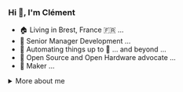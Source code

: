 ### Hi 👋, I'm Clément

<!--
**kalemena/kalemena** is a ✨ _special_ ✨ repository because its `README.md` (this file) appears on your GitHub profile.

Here are some ideas to get you started:

- 🔭 I’m currently working on ...
- 🌱 I’m currently learning ...
- 👯 I’m looking to collaborate on ...
- 🤔 I’m looking for help with ...
- 💬 Ask me about ...
- 📫 How to reach me: ...
- 😄 Pronouns: ...
- ⚡ Fun fact: ...

https://github.com/abhisheknaiidu/awesome-github-profile-readme
https://simpleicons.org
-->

- 🏠 Living in Brest, France 🇫🇷 ...
- 🔭 Senior Manager Development ...
- 🤖 Automating things up to :rocket: ... and beyond ... 
- :scroll: Open Source and Open Hardware advocate ...
- 🔨 Maker ...

<details>
<summary>
  More about me
</summary>

**Languages and Tools:** 

![Linux](https://img.shields.io/badge/-FCC624?logo=linux&logoColor=black "Linux")&nbsp;
![Debian](https://img.shields.io/badge/-A81D33?logo=debian&logoColor=fff "Debian")&nbsp;
![Windows](https://custom-icon-badges.demolab.com/badge/-0078D6?logo=windows11&logoColor=white "Windows")&nbsp;
![iOS](https://img.shields.io/badge/-black?logo=apple&style=social "iOS")&nbsp;
...

![Java](https://img.shields.io/badge/--black?logo=openjdk&style=social "Java")&nbsp;
![Spring](https://img.shields.io/badge/--black?logo=spring&style=social "Spring")&nbsp;
![Quarkus](https://img.shields.io/badge/--black?logo=quarkus&style=social "Quarkus")&nbsp;
![Maven](https://img.shields.io/badge/--black?logo=apache-maven&style=social "Maven")&nbsp;
![Gradle](https://img.shields.io/badge/--black?logo=gradle&style=social "Gradle")&nbsp;
![Eclipse](https://img.shields.io/badge/--black?logo=eclipse&style=social "Eclipse IDE")&nbsp;
![VSCode](https://custom-icon-badges.demolab.com/badge/--black?&logo=vsc&logoColor=blue "Visual Studio Code")&nbsp;
...

![Python](https://img.shields.io/badge/--black?logo=Python&style=social "Python")&nbsp;
![JavaScript](https://img.shields.io/badge/--black?logo=javascript&style=social "Jvascript")&nbsp;
![Clojure](https://img.shields.io/badge/-5881D8?logo=clojure&logoColor=fff "Clojure")&nbsp;
![Bash](https://img.shields.io/badge/-4EAA25?logo=gnubash&logoColor=fff "Bash")&nbsp;
![Markdown](https://img.shields.io/badge/--black?logo=markdown&style=social "Markdown")&nbsp;
![Asciidoc](https://img.shields.io/badge/--black?logo=asciidoctor&style=social "Asciidoc")&nbsp;
...

![MySQL](https://img.shields.io/badge/--black?logo=mysql&style=social "MySQL")&nbsp;
![Postgres](https://img.shields.io/badge/-%23316192.svg?logo=postgresql&logoColor=white "Postgres")&nbsp;
![Oracle](https://custom-icon-badges.demolab.com/badge/-F80000?logo=oracle&logoColor=fff "Oracle")&nbsp;
![Cassandra](https://img.shields.io/badge/--black?logo=apache-cassandra&style=social "Cassandra")&nbsp;
![Redis](https://img.shields.io/badge/--black?logo=redis&style=social "Redis")&nbsp;
![InfluxDB](https://img.shields.io/badge/--black?logo=influxdb&style=social "InfluxDB")&nbsp;
![Prometheus](https://img.shields.io/badge/--black?logo=prometheus&style=social "Prometheus")&nbsp;
![Grafana](https://img.shields.io/badge/--black?logo=grafana&style=social "Grafana")&nbsp;
...

![Git](https://img.shields.io/badge/-F05032?logo=git&logoColor=fff "Git")&nbsp;
![GitHub](https://img.shields.io/badge/--black?logo=github&style=social "Github")&nbsp;
![GithubActions](https://img.shields.io/badge/--black?logo=github-actions&style=social "Github Actions")&nbsp;
![Bitbucket](https://img.shields.io/badge/-0052CC?logo=bitbucket&logoColor=fff "Bitbucket")&nbsp;
![Jenkins](https://img.shields.io/badge/--black?logo=jenkins&style=social "Jenkins")&nbsp;
![Docker](https://img.shields.io/badge/--black?logo=docker&style=social "Docker")&nbsp;
![K8S](https://img.shields.io/badge/--black?logo=kubernetes&style=social "Kubernetes")&nbsp;
![Helm](https://img.shields.io/badge/--black?logo=helm&style=social "Helm")&nbsp;
![Vagrant](https://img.shields.io/badge/--black?logo=vagrant&style=social "Vagrant")&nbsp;
![Ansible](https://img.shields.io/badge/--black?logo=ansible&style=social "Ansible")&nbsp;
![Terraform](https://img.shields.io/badge/--black?logo=terraform&style=social "Terraform")&nbsp;
![AWS](https://img.shields.io/badge/--black?logo=amazon-web-services&style=social "AWS")&nbsp;
![Azure](https://custom-icon-badges.demolab.com/badge/-0089D6?logo=msazure&logoColor=white "Azure")&nbsp;
![GoogleCloud](https://img.shields.io/badge/--black?logo=googlecloud&style=social "Google Cloud")&nbsp;
...

![Arduino](https://img.shields.io/badge/--black?logo=arduino&style=social "Arduino")&nbsp;
![Node-RED](https://img.shields.io/badge/--black?logo=node-red&style=social "Node-RED")&nbsp;
![Telegram](https://img.shields.io/badge/--black?logo=telegram&style=social "Telegram")&nbsp;
![Zigbee](https://img.shields.io/badge/--black?logo=zigbee&style=social "Zigbee")&nbsp;
![Garmin](https://img.shields.io/badge/--black?logo=garmin&style=social "Garmin")&nbsp;
![Gimp](https://img.shields.io/badge/--black?logo=gimp&style=social "Gimp")&nbsp;
...

**Stats:** 

![Github Stats](https://github-readme-stats.vercel.app/api?username=kalemena&count_private=true&show_icons=true&include_all_commits=true)
![Top Langs](https://github-readme-stats.vercel.app/api/top-langs/?username=kalemena&hide=TeX&layout=compact)

![Visitor Badge](https://visitor-badge.laobi.icu/badge?page_id=kalemena.kalamena)

</details>
